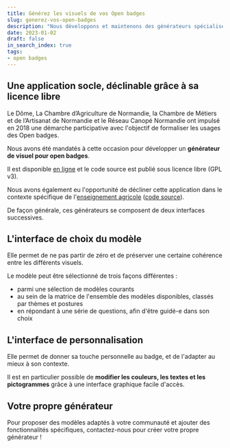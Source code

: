 ```yaml
---
title: Générez les visuels de vos Open badges
slug: generez-vos-open-badges
description: "Nous développons et maintenons des générateurs spécialisés de visuels pour open badges, sous licence libre."
date: 2023-01-02
draft: false
in_search_index: true
tags: 
- open badges
---
```


## Une application socle, déclinable grâce à sa licence libre

Le Dôme, La Chambre d’Agriculture de Normandie, la Chambre de Métiers et de l’Artisanat de Normandie et le Réseau Canopé Normandie ont impulsé en 2018 une démarche participative avec l'objectif de formaliser les usages des Open badges.

Nous avons été mandatés à cette occasion pour développer un **générateur de visuel pour open badges**.

Il est disponible [en ligne](http://openbadges.ledome.info/generateur/) et le code source est publié sous licence libre (GPL v3).

Nous avons également eu l'opportunité de décliner cette application dans le contexte spécifique de l'[enseignement agricole](https://openbadges.educagri.fr/generateur/) ([code source](https://github.com/incaya/generateur-graphique-open-badge-ea)).

De façon générale, ces générateurs se composent de deux interfaces successives.

## L'interface de choix du modèle

Elle permet de ne pas partir de zéro et de préserver une certaine cohérence entre les différents visuels. 

Le modèle peut être sélectionné de trois façons différentes :

- parmi une sélection de modèles courants
- au sein de la matrice de l'ensemble des modèles disponibles, classés par thèmes et postures
- en répondant à une série de questions, afin d'être guidé-e dans son choix

## L'interface de personnalisation

Elle permet de donner sa touche personnelle au badge, et de l'adapter au mieux à son contexte.

Il est en particulier possible de **modifier les couleurs, les textes et les pictogrammes** grâce à une interface graphique facile d'accès.

## Votre propre générateur

Pour proposer des modèles adaptés à votre communauté et ajouter des fonctionnalités spécifiques, contactez-nous pour créer votre propre générateur !

